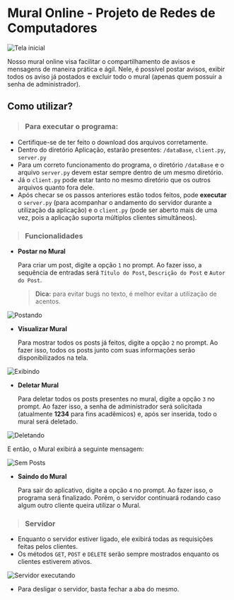 # Mural Online - Projeto de Redes de Computadores

![Tela inicial](https://i.ibb.co/x2v7y3n/mural-online.png)

Nosso mural online visa facilitar o compartilhamento de avisos e mensagens de maneira prática e ágil. Nele, é possível postar avisos, exibir todos os aviso já postados e excluir todo o mural (apenas quem possuir a senha de administrador).

## Como utilizar?

> ### Para executar o programa:

- Certifique-se de ter feito o download dos arquivos corretamente.
- Dentro do diretório Aplicação, estarão presentes: `/dataBase`, `client.py`, `server.py`
- Para um correto funcionamento do programa, o diretório `/dataBase` e o arquivo `server.py` devem estar sempre dentro de um mesmo diretório.
- Já o `client.py` pode estar tanto no mesmo diretório que os outros arquivos quanto fora dele.
- Após checar se os passos anteriores estão todos feitos, pode **executar** o `server.py` (para acompanhar o andamento do servidor durante a utilização da aplicação) e o `client.py` (pode ser aberto mais de uma vez, pois a aplicação suporta múltiplos clientes simultâneos).

> ### Funcionalidades

- **Postar no Mural**

	Para criar um post, digite a opção `1` no prompt. 
	Ao fazer isso, a sequência de entradas será `Título do Post`, `Descrição do Post` e `Autor do Post`.
	> **Dica:** para evitar bugs no texto, é melhor evitar a utilização de acentos.

![Postando](https://i.ibb.co/HtMLJ5Z/criando-post.png)

- **Visualizar Mural**

	Para mostrar todos os posts já feitos, digite a opção `2` no prompt. 
	Ao fazer isso, todos os posts junto com suas informações serão disponibilizados na tela.

![Exibindo](https://i.ibb.co/4p5xSgS/mostrar-posts.png)

- **Deletar Mural**

	Para deletar todos os posts presentes no mural, digite a opção `3` no prompt. 
	Ao fazer isso, a senha de administrador será solicitada (atualmente **1234** para fins acadêmicos) e, após ser inserida, todo o mural será deletado.

![Deletando](https://i.ibb.co/5szLC3s/deletando-mural.png)
	
E então, o Mural exibirá a seguinte mensagem:

![Sem Posts](https://i.ibb.co/310jk0C/sem-posts.png)

- **Saindo do Mural**

	Para sair do aplicativo, digite a opção `4` no prompt. 
	Ao fazer isso, o programa será finalizado. Porém, o servidor continuará rodando caso algum outro cliente queira utilizar o Mural.

> ### Servidor

- Enquanto o servidor estiver ligado, ele exibirá todas as requisições feitas pelos clientes.
- Os métodos `GET`, `POST` e `DELETE` serão sempre mostrados enquanto os clientes estiverem ativos.

![Servidor executando](https://i.ibb.co/m6YnJw3/Captura-de-Tela-10.png)
- Para desligar o servidor, basta fechar a aba do mesmo.
